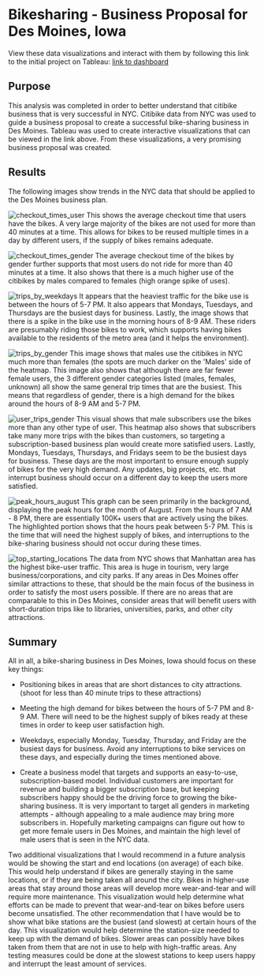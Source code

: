 # Bikesharing - Business Proposal for Des Moines, Iowa

View these data visualizations and interact with them by following this link to the initial project on Tableau: 
[link to dashboard](https://public.tableau.com/app/profile/gwinkelman/viz/citibikechallenge_16651119660020/ChallengeStory?publish=yes)

## Purpose
This analysis was completed in order to better understand that citibike business that is very successful in NYC. Citibike data from NYC was used to guide a business proposal to create a successful bike-sharing business in Des Moines.  Tableau was used to create interactive visualizations that can be viewed in the link above. From these visualizations, a very promising business proposal was created.  

## Results
The following images show trends in the NYC data that should be applied to the Des Moines business plan.



![checkout_times_user](images/checkout_times_user.png)
This shows the average checkout time that users have the bikes. A very large majority of the bikes are not used for more than 40 minutes at a time.  This allows for bikes to be reused multiple times in a day by different users, if the supply of bikes remains adequate.  




![checkout_times_gender](images/checkout_times_gender.png)
The average checkout time of the bikes by gender further supports that most users do not ride for more than 40 minutes at a time.  It also shows that there is a much higher use of the citibikes by males compared to females (high orange spike of uses). 




![trips_by_weekdays](images/trips_by_weekdays.png)
It appears that the heaviest traffic for the bike use is between the hours of 5-7 PM.  It also appears that Mondays, Tuesdays, and Thursdays are the busiest days for business.  Lastly, the image shows that there is a spike in the bike use in the morning hours of 8-9 AM. These riders are presumably riding those bikes to work, which supports having bikes available to the residents of the metro area (and it helps the environment). 




![trips_by_gender](images/trips_by_gender.png)
This image shows that males use the citibikes in NYC much more than females (the spots are much darker on the 'Males' side of the heatmap.  This image also shows that although there are far fewer female users, the 3 different gender categories listed (males, females, unknown) all show the same general trip times that are the busiest.  This means that regardless of gender, there is a high demand for the bikes around the hours of 8-9 AM and 5-7 PM.  




![user_trips_gender](images/user_trips_gender.png)
This visual shows that male subscribers use the bikes more than any other type of user.  This heatmap also shows that subscribers take many more trips with the bikes than customers, so targeting a subscription-based business plan would create more satisfied users.  Lastly, Mondays, Tuesdays, Thursdays, and Fridays seem to be the busiest days for business.  These days are the most important to ensure enough supply of bikes for the very high demand.  Any updates, big projects, etc. that interrupt business should occur on a different day to keep the users more satisfied.  




![peak_hours_august](images/peak_hours_august.png)
This graph can be seen primarily in the background, displaying the peak hours for the month of August.  From the hours of 7 AM - 8 PM, there are essentially 100K+ users that are actively using the bikes.  The highlighted portion shows that the hours peak between 5-7 PM.  This is the time that will need the highest supply of bikes, and interruptions to the bike-sharing business should not occur during these times.  




![top_starting_locations](images/top_starting_locations.png)
The data from NYC shows that Manhattan area has the highest bike-user traffic.  This area is huge in tourism, very large business/corporations, and city parks. If any areas in Des Moines offer similar attractions to these, that should be the main focus of the business in order to satisfy the most users possible. If there are no areas that are comparable to this in Des Moines, consider areas that will benefit users with short-duration trips like to libraries, universities, parks, and other city attractions.  


## Summary
All in all, a bike-sharing business in Des Moines, Iowa should focus on these key things: 
  - Positioning bikes in areas that are short distances to city attractions. (shoot for less than 40 minute trips to these attractions)
  
  - Meeting the high demand for bikes between the hours of 5-7 PM and 8-9 AM. There will need to be the highest supply of bikes ready at these times in   order to keep user satisfaction high.  
  
  - Weekdays, especially Monday, Tuesday, Thursday, and Friday are the busiest days for business.  Avoid any interruptions to bike services on these days, and especially during the times mentioned above. 
  
  - Create a business model that targets and supports an easy-to-use, subscription-based model.  Individual customers are important for revenue and building a bigger subscription base, but keeping subscribers happy should be the driving force to growing the bike-sharing business. It is very important to target all genders in marketing attempts - although appealing to a male audience may bring more subscribers in. Hopefully marketing campaigns can figure out how to get more female users in Des Moines, and maintain the high level of male users that is seen in the NYC data.  

Two additional visualizations that I would recommend in a future analysis would be showing the start and end locations (on average) of each bike.  This would help understand if bikes are generally staying in the same locations, or if they are being taken all around the city.  Bikes in higher-use areas that stay around those areas will develop more wear-and-tear and will require more maintenance.  This visualization would help determine what efforts can be made to prevent that wear-and-tear on bikes before users become unsatisfied.  The other recommendation that I have would be to show what bike stations are the busiest (and slowest) at certain hours of the day.  This visualization would help determine the station-size needed to keep up with the demand of bikes. Slower areas can possibly have bikes taken from them that are not in use to help with high-traffic areas.  Any testing measures could be done at the slowest stations to keep users happy and interrupt the least amount of services.  
